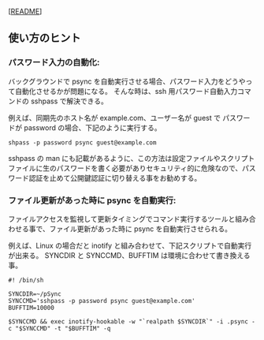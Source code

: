 [[README](README_ja.md)]

## 使い方のヒント

### パスワード入力の自動化:
バックグラウンドで psync を自動実行させる場合、パスワード入力をどうやって自動化させるかが問題になる。
そんな時は、ssh 用パスワード自動入力コマンドの sshpass で解決できる。

例えば、同期先のホスト名が example.com、ユーザー名が guest で パスワードが password の場合、下記のように実行する。

```
shpass -p password psync guest@example.com
```

sshpass の man にも記載があるように、この方法は設定ファイルやスクリプトファイルに生のパスワードを書く必要がありセキュリティ的に危険なので、パスワード認証を止めて公開鍵認証に切り替える事をお勧めする。

### ファイル更新があった時に psync を自動実行:
ファイルアクセスを監視して更新タイミングでコマンド実行するツールと組み合わせる事で、ファイル更新があった時に psync を自動実行させられる。

例えば、Linux の場合だと inotify と組み合わせて、下記スクリプトで自動実行が出来る。
SYNCDIR と SYNCCMD、BUFFTIM は環境に合わせて書き換える事。

```
#! /bin/sh

SYNCDIR=~/pSync
SYNCCMD='sshpass -p password psync guest@example.com'
BUFFTIM=10000

$SYNCCMD && exec inotify-hookable -w "`realpath $SYNCDIR`" -i .psync -c "$SYNCCMD" -t "$BUFFTIM" -q
```
